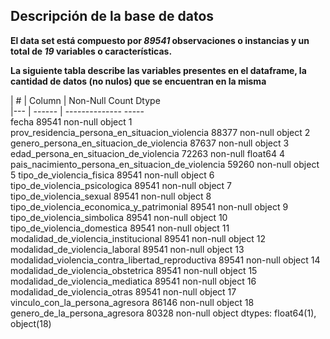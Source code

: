 ## Descripción de la base de datos
**El data set está compuesto por *89541* observaciones o instancias y un total de *19* variables o características.**

**La siguiente tabla describe las variables presentes en el dataframe, la cantidad de datos (no nulos) que se encuentran en la misma**

| # | Column |                                            Non-Null Count  Dtype  
|--- | ------  |                                           --------------  -----  
    fecha                                              89541 non-null  object 
 1   prov_residencia_persona_en_situacion_violencia     88377 non-null  object 
 2   genero_persona_en_situacion_de_violencia           87637 non-null  object 
 3   edad_persona_en_situacion_de_violencia             72263 non-null  float64
 4   pais_nacimiento_persona_en_situacion_de_violencia  59260 non-null  object 
 5   tipo_de_violencia_fisica                           89541 non-null  object 
 6   tipo_de_violencia_psicologica                      89541 non-null  object 
 7   tipo_de_violencia_sexual                           89541 non-null  object 
 8   tipo_de_violencia_economica_y_patrimonial          89541 non-null  object 
 9   tipo_de_violencia_simbolica                        89541 non-null  object 
 10  tipo_de_violencia_domestica                        89541 non-null  object 
 11  modalidad_de_violencia_institucional               89541 non-null  object 
 12  modalidad_de_violencia_laboral                     89541 non-null  object 
 13  modalidad_violencia_contra_libertad_reproductiva   89541 non-null  object 
 14  modalidad_de_violencia_obstetrica                  89541 non-null  object 
 15  modalidad_de_violencia_mediatica                   89541 non-null  object 
 16  modalidad_de_violencia_otras                       89541 non-null  object 
 17  vinculo_con_la_persona_agresora                    86146 non-null  object 
 18  genero_de_la_persona_agresora                      80328 non-null  object 
dtypes: float64(1), object(18)
